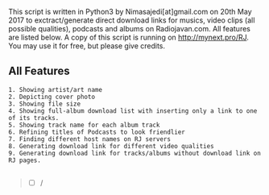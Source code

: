 This script is written in Python3 by Nimasajedi[at]gmail.com on 20th May 2017 to exctract/generate direct download links for musics, video clips (all possible qualities), podcasts and albums on Radiojavan.com. All features are listed below. A copy of this script is running on http://mynext.pro/RJ. You may use it 
for free, but please give credits. 

##

## All Features 
```
1. Showing artist/art name
2. Depicting cover photo
3. Showing file size
4. Showing full-album download list with inserting only a link to one of its tracks.
5. Showing track name for each album track
6. Refining titles of Podcasts to look friendlier
7. Finding different host names on RJ servers
8. Generating download link for different video qualities
9. Generating download link for tracks/albums without download link on RJ pages.
```

## 
> - [ ] /
